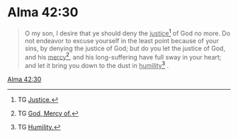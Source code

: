 # Alma 42:30

> O my son, I desire that ye should deny the <u>justice</u>[^a] of God no more. Do not endeavor to excuse yourself in the least point because of your sins, by denying the justice of God; but do you let the justice of God, and his <u>mercy</u>[^b], and his long-suffering have full sway in your heart; and let it bring you down to the dust in <u>humility</u>[^c] .

[Alma 42:30](https://www.churchofjesuschrist.org/study/scriptures/bofm/alma/42?lang=eng&id=p30#p30)


[^a]: TG [Justice.](https://www.churchofjesuschrist.org/study/scriptures/tg/justice?lang=eng)
[^b]: TG [God, Mercy of.](https://www.churchofjesuschrist.org/study/scriptures/tg/god-mercy-of?lang=eng)
[^c]: TG [Humility.](https://www.churchofjesuschrist.org/study/scriptures/tg/humility?lang=eng)
